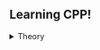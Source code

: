 ## Learning CPP!
<details><summary>Theory</summary>
  
* [Book](https://drive.google.com/file/d/1Rl1onN1sfFE2vWlYsRATYEwrTIuT_qWK/view?usp=share_link)
* [VideoTutorial+Motivation](https://www.youtube.com/playlist?list=PLQKy767t2EsqUsOaY56MdNEYQVhzF31TK)
* [VideoTutorial2](https://www.youtube.com/playlist?list=PLQOaTSbfxUtCrKs0nicOg2npJQYSPGO9r)

</details>

